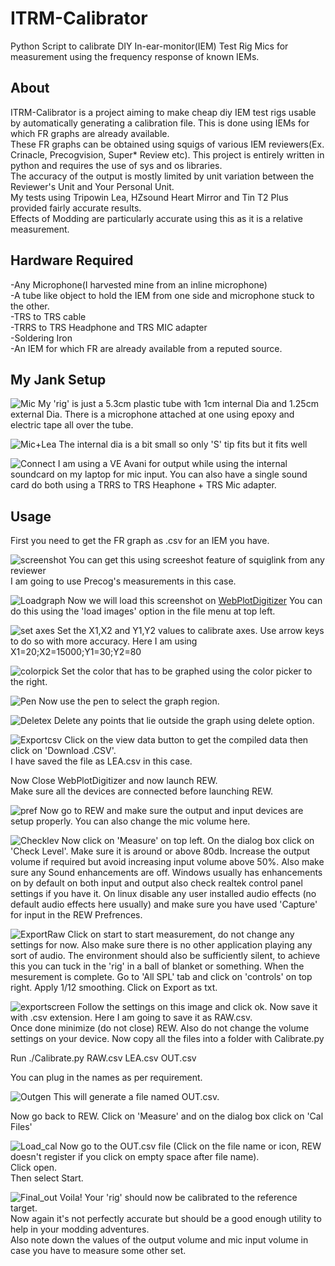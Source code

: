 # ITRM-Calibrator
Python Script to calibrate DIY In-ear-monitor(IEM) Test Rig Mics for measurement using the frequency response of known IEMs.<br>

## About
ITRM-Calibrator is a project aiming to make cheap diy IEM test rigs usable by automatically generating a calibration file. This is done using IEMs for which FR graphs are already available.<br>
These FR graphs can be obtained using squigs of various IEM reviewers(Ex. Crinacle, Precogvision, Super* Review etc). This project is entirely written in python and requires the use of sys and os libraries.<br>
The accuracy of the output is mostly limited by unit variation between the Reviewer's Unit and Your Personal Unit.<br>
My tests using Tripowin Lea, HZsound Heart Mirror and Tin T2 Plus provided fairly accurate results.<br>
Effects of Modding are particularly accurate using this as it is a relative measurement.<br>

## Hardware Required
-Any Microphone(I harvested mine from an inline microphone)<br>
-A tube like object to hold the IEM from one side and microphone stuck to the other.<br>
-TRS to TRS cable<br>
-TRRS to TRS Headphone and TRS MIC adapter<br>
-Soldering Iron<br>
-An IEM for which FR are already available from a reputed source.<br>
 
## My Jank Setup
![Mic](./images/Mic.jpg)
My 'rig' is just a 5.3cm plastic tube with 1cm internal Dia and 1.25cm external Dia. There is a microphone attached at one using epoxy and electric tape all over the tube.

![Mic+Lea](./images/Mic+Lea.jpg)
The internal dia is a bit small so only 'S' tip fits but it fits well

![Connect](./images/Connect.jpg)
I am using a VE Avani for output while using the internal soundcard on my laptop for mic input. You can also have a single sound card do both using a TRRS to TRS Heaphone + TRS Mic adapter.

## Usage

First you need to get the FR graph as .csv for an IEM you have.<br>

![screenshot](./images/screenshot.png)
You can get this using screeshot feature of squiglink from any reviewer<br>
I am going to use Precog's measurements in this case.<br>

![Loadgraph](./images/Loadgraph.png)
Now we will load this screenshot on [WebPlotDigitizer](https://apps.automeris.io/wpd/)
You can do this using the 'load images' option in the file menu at top left.<br>

![set axes](./images/set%20axes.png)
Set the X1,X2 and Y1,Y2 values to calibrate axes. Use arrow keys to do so with more accuracy. Here I am using X1=20;X2=15000;Y1=30;Y2=80

![colorpick](./images/colorpick.png)
Set the color that has to be graphed using the color picker to the right.

![Pen](./images/Pen.png)
Now use the pen to select the graph region.

![Deletex](./images/Deletex.png)
Delete any points that lie outside the graph using delete option.

![Exportcsv](./images/Exportcsv.png)
Click on the view data button to get the compiled data then click on 'Download .CSV'.<br>
I have saved the file as LEA.csv in this case.

Now Close WebPlotDigitizer and now launch REW.<br>
Make sure all the devices are connected before launching REW.

![pref](./images/pref.png)
Now go to REW and make sure the output and input devices are setup properly. You can also change the mic volume here.

![Checklev](./images/Checklev.png)
Now click on 'Measure' on top left. On the dialog box click on 'Check Level'. Make sure it is around or above 80db. Increase the output volume if required but avoid increasing input volume above 50%. Also make sure any Sound enhancements are off. Windows usually has enhancements on by default on both input and output also check realtek control panel settings if you have it. On linux disable any user installed audio effects (no default audio effects here usually) and make sure you have used 'Capture' for input in the REW Prefrences.

![ExportRaw](./images/ExportRaw.png)
Click on start to start measurement, do not change any settings for now. Also make sure there is no other application playing any sort of audio. The environment should also be sufficiently silent, to achieve this you can tuck in the 'rig' in a ball of blanket or something. When the mesurement is complete. Go to 'All SPL' tab and click on 'controls' on top right. Apply 1/12 smoothing. Click on Export as txt.

![exportscreen](./images/exportscreen.png)
Follow the settings on this image and click ok. Now save it with .csv extension. Here I am going to save it as RAW.csv.<br>
Once done minimize (do not close) REW. Also do not change the volume settings on your device.
Now copy all the files into a folder with Calibrate.py

Run ./Calibrate.py RAW.csv LEA.csv OUT.csv

You can plug in the names as per requirement.

![Outgen](./images/Outgen.png)
This will generate a file named OUT.csv.

Now go back to REW. Click on 'Measure' and on the dialog box click on 'Cal Files'

![Load_cal](./images/Load_cal.png)
Now go to the OUT.csv file (Click on the file name or icon, REW doesn't register if you click on empty space after file name).  
Click open.  
Then select Start.

![Final_out](./images/Final_out.png)
Voila! Your 'rig' should now be calibrated to the reference target.  
Now again it's not perfectly accurate but should be a good enough utility to help in your modding adventures.  
Also note down the values of the output volume and mic input volume in case you have to measure some other set.
